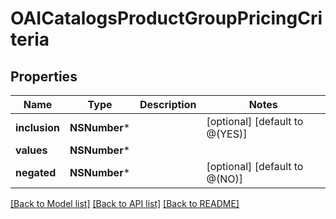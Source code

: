 # OAICatalogsProductGroupPricingCriteria

## Properties
Name | Type | Description | Notes
------------ | ------------- | ------------- | -------------
**inclusion** | **NSNumber*** |  | [optional] [default to @(YES)]
**values** | **NSNumber*** |  | 
**negated** | **NSNumber*** |  | [optional] [default to @(NO)]

[[Back to Model list]](../README.md#documentation-for-models) [[Back to API list]](../README.md#documentation-for-api-endpoints) [[Back to README]](../README.md)


